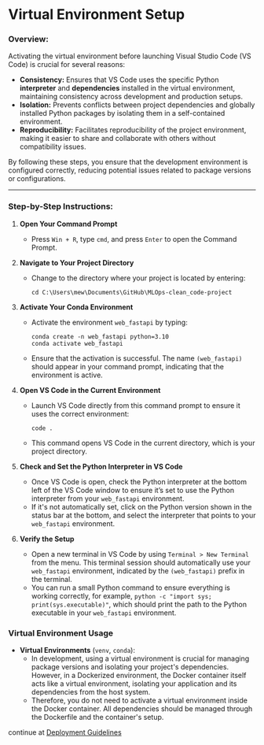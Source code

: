 # Virtual Environment Setup

### Overview:

Activating the virtual environment before launching Visual Studio Code (VS Code) is crucial for several reasons:

- **Consistency:** Ensures that VS Code uses the specific Python **interpreter** and **dependencies** installed in the virtual environment, maintaining consistency across development and production setups.
- **Isolation:** Prevents conflicts between project dependencies and globally installed Python packages by isolating them in a self-contained environment.
- **Reproducibility:** Facilitates reproducibility of the project environment, making it easier to share and collaborate with others without compatibility issues.

By following these steps, you ensure that the development environment is configured correctly, reducing potential issues related to package versions or configurations.

---

### Step-by-Step Instructions:

1. **Open Your Command Prompt**
   - Press `Win + R`, type `cmd`, and press `Enter` to open the Command Prompt.

2. **Navigate to Your Project Directory**
   - Change to the directory where your project is located by entering:
     ```
     cd C:\Users\mew\Documents\GitHub\MLOps-clean_code-project
     ```

3. **Activate Your Conda Environment**
   - Activate the environment `web_fastapi` by typing:
     ```
     conda create -n web_fastapi python=3.10
     conda activate web_fastapi
     ```
   - Ensure that the activation is successful. The name `(web_fastapi)` should appear in your command prompt, indicating that the environment is active.

4. **Open VS Code in the Current Environment**
   - Launch VS Code directly from this command prompt to ensure it uses the correct environment:
     ```
     code .
     ```
   - This command opens VS Code in the current directory, which is your project directory.

5. **Check and Set the Python Interpreter in VS Code**
   - Once VS Code is open, check the Python interpreter at the bottom left of the VS Code window to ensure it’s set to use the Python interpreter from your `web_fastapi` environment.
   - If it's not automatically set, click on the Python version shown in the status bar at the bottom, and select the interpreter that points to your `web_fastapi` environment.

6. **Verify the Setup**
   - Open a new terminal in VS Code by using `Terminal > New Terminal` from the menu. This terminal session should automatically use your `web_fastapi` environment, indicated by the `(web_fastapi)` prefix in the terminal.
   - You can run a small Python command to ensure everything is working correctly, for example, `python -c "import sys; print(sys.executable)"`, which should print the path to the Python executable in your `web_fastapi` environment.

### Virtual Environment Usage

- **Virtual Environments** (`venv`, `conda`):
  - In development, using a virtual environment is crucial for managing package versions and isolating your project's dependencies. However, in a Dockerized environment, the Docker container itself acts like a virtual environment, isolating your application and its dependencies from the host system.
  - Therefore, you do not need to activate a virtual environment inside the Docker container. All dependencies should be managed through the Dockerfile and the container's setup.

continue at [Deployment Guidelines](deployment.md)